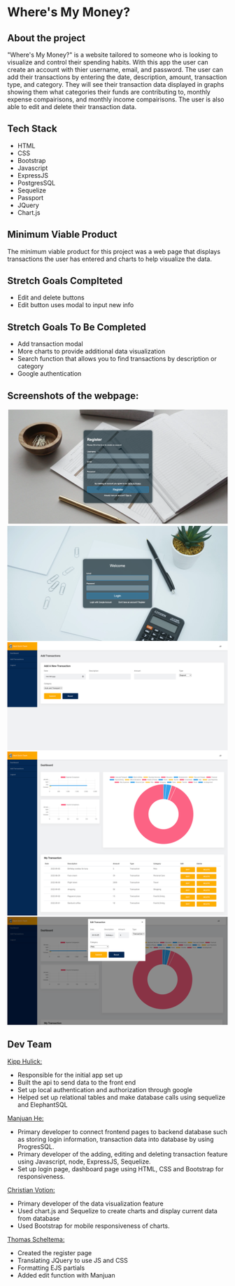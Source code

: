 # Where's My Money?



## About the project


"Where's My Money?" is a website tailored to someone who is looking to visualize and control their spending habits. With this app the user can create an account with thier username, email, and password. The user can add their transactions by entering the date, description, amount, transaction type, and category. They will see their transaction data displayed in graphs showing them what categories their funds are contributing to, monthly expense compairisons, and monthly income compairisons. The user is also able to edit and delete their transaction data.

## Tech Stack

* HTML
* CSS
* Bootstrap
* Javascript
* ExpressJS
* PostgresSQL
* Sequelize
* Passport
* JQuery
* Chart.js


## Minimum Viable Product

The minimum viable product for this project was a web page that displays transactions the user has entered and charts to help visualize the data.

## Stretch Goals Complteted


* Edit and delete buttons
* Edit button uses modal to input new info

## Stretch Goals To Be Completed

* Add transaction modal
* More charts to provide additional data visualization
* Search function that allows you to find transactions by description or category
* Google authentication 

## Screenshots of the webpage:
![Screenshot](register.png)
![Screenshot](login.png)
![Screenshot](addtransaction.png)
![Screenshot](dashboard.png)
![Screenshot](editmodal.png)


## Dev Team

[Kipp Hulick:](https://github.com/Battlepigg)

- Responsible for the initial app set up
- Built the api to send data to the front end
- Set up local authentication and authorization through google
- Helped set up relational tables and make database calls using sequelize and ElephantSQL

[Manjuan He:](https://github.com/Joyhecoder)

- Primary developer to connect frontend pages to backend database such as storing login information, transaction data into database by using ProgresSQL.
- Primary developer of the adding, editing and deleting transaction feature using Javascript, node, ExpressJS, Sequelize. 
- Set up login page, dashboard page using HTML, CSS and Bootstrap for responsiveness.



[Christian Votion:](https://github.com/cvotion)

- Primary developer of the data visualization feature 
- Used chart.js and Sequelize to create charts and display current data from database
- Used Bootstrap for mobile responsiveness of charts.


[Thomas Scheltema:](https://github.com/scheltemat)
- Created the register page
- Translating JQuery to use JS and CSS
- Formatting EJS partials
- Added edit function with Manjuan
